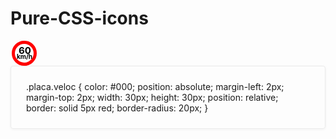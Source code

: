 # Pure-CSS-icons


<div class="placa veloc" style="color: #000;position: absolute;margin-left: 2px;margin-top: 2px;width: 30px;height: 30px;position: relative;border: solid 5px red;border-radius: 20px;">
    <div style="font-size:15px;font-weight: bold;position:absolute;top:1px;left:6px;">60</div>
    <p style="font-size:10px;font-weight: bold;position:absolute;top:4px;left:3px;">km/h</p>
</div>

<div style="border: 1px solid #EBEBEB !important;
    border-radius: 4px !important;
    box-shadow: 0 1px 4px 0 rgba(0, 0, 0, 0.05) !important;
    padding: 24px !important;">
.placa.veloc {
    color: #000;
    position: absolute;
    margin-left: 2px;
    margin-top: 2px;
    width: 30px;
    height: 30px;
    position: relative;
    border: solid 5px red;
    border-radius: 20px;
  }
</div>
